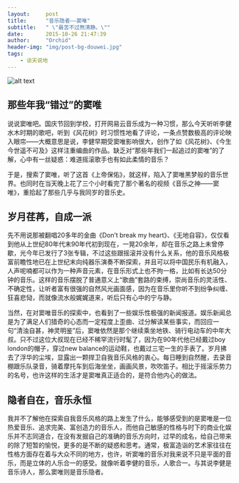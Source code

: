 ```yaml
---
layout:     post
title:      "音乐隐者——窦唯"
subtitle:   " \"最苦不过熬清静。\""
date:       2015-10-26 21:47:39
author:     "Orchid"
header-img: "img/post-bg-douwei.jpg"
tags:
    - 谈天说地
---
```


![alt text]()

## 那些年我“错过”的窦唯

说说窦唯吧。国庆节回到学校，打开网易云音乐成为一种习惯，那么今天听听李健水木时期的歌吧，听到《风花树》时习惯性地看了评论，一条点赞数极高的评论映入眼帘——大概意思是说，李健早期受窦唯影响很大，创作了如《风花树》、《今生今世遥不可及》这样注重编曲的作品。缺乏对“那些年我们一起追过的窦唯”的了解，心中有一丝疑惑：难道摇滚歌手也有如此柔情的音乐？

于是，搜索了窦唯，听了这首《上帝保佑》，就这样，陷入了窦唯黑梦般的音乐世界。也同时在当天晚上花了三个小时看完了那个著名的视频《音乐之神——窦唯》，重拾起了那些几乎与我同岁的音乐史。

## 岁月荏苒，自成一派

先不用说那被翻唱20多年的金曲《Don’t break my heart》、《无地自容》，仅仅看到他从上世纪80年代末90年代初到现在，一晃20余年，却在音乐之路上未曾停歇，光今年已发行了3张专辑，不过这些跟摇滚并没有什么关系，他的音乐风格极富前瞻性地已在上世纪末向纯器乐演奏不断探索，并且可以将中国民乐有机融入，人声呢喃都可以作为一种声音元素，在音乐形式上也不拘一格，比如有长达50分钟的音乐。这样的音乐摆脱了普通意义上“歌曲”套路的束缚，崇尚音乐的灵活性、不确定性，让听者富有很强的自然风光画面感，因为在音乐里你听不到纷争纠缠、狂喜悲恸，而就像流水般娓娓道来，听后只有心中的宁与静。

当然，在对窦唯音乐的探索中，也看到了一些娱乐性极强的新闻报道。娱乐新闻总是为了满足人们猎奇的心态而一定程度上歪曲、过分解读某些事实，而回应一句“清浊自甚，神灵明鉴”后，窦唯依然是那个继续乘坐地铁、骑行电动车的中年大叔。只不过这位大叔现在已经不稀罕流行时髦了，因为在90年代他已经戴过boy london的帽子，穿过new balance的运动鞋，也戴过三宅一生的手表了。岁月拂去了浮华的尘埃，显露出一颗捍卫自我音乐风格的衷心。每日睡到自然醒，去录音棚跟乐队录音，骑着摩托车到后海坐坐，画画风景，吹吹笛子。相比于摇滚乐势力的名号，也许这样的生活才是窦唯真正适合的，是符合他内心的做法。

## 隐者自在，音乐永恒

我并不了解他在探索自我音乐风格的路上发生了什么，能够感受到的是窦唯是一位热爱音乐、追求完美、富创造力的音乐人，而他自己敏感的性格与时下的商业化娱乐并不志同道合，在没有发掘自己的准确的音乐方向时，过早的成名，给自己带来的除了短暂的愉悦，更多的是不断的疑惑和思考。通常，极富造诣的艺术家往往在性格方面存在着与大众不同的地方，也许，听窦唯的音乐对我来说不只是平面的音乐，而是立体的人乐合一的感受。就像听着李健的音乐，人歌合一。与其说李健是音乐诗人，那么窦唯则是音乐隐者。

